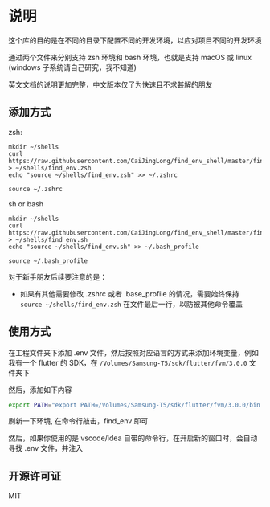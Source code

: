 # 说明

这个库的目的是在不同的目录下配置不同的开发环境，以应对项目不同的开发环境

通过两个文件来分别支持 zsh 环境和 bash 环境，也就是支持 macOS 或 linux (windows 子系统请自己研究，我不知道)

英文文档的说明更加完整，中文版本仅了为快速且不求甚解的朋友

## 添加方式

zsh:

```shell
mkdir ~/shells
curl https://raw.githubusercontent.com/CaiJingLong/find_env_shell/master/find_env.zsh > ~/shells/find_env.zsh
echo "source ~/shells/find_env.zsh" >> ~/.zshrc

source ~/.zshrc
```

sh or bash

```shell
mkdir ~/shells
curl https://raw.githubusercontent.com/CaiJingLong/find_env_shell/master/find_env.sh > ~/shells/find_env.sh
echo "source ~/shells/find_env.sh" >> ~/.bash_profile

source ~/.bash_profile
```

对于新手朋友后续要注意的是：

- 如果有其他需要修改 .zshrc 或者 .base_profile 的情况，需要始终保持 `source ~/shells/find_env.zsh` 在文件最后一行，以防被其他命令覆盖

## 使用方式

在工程文件夹下添加 .env 文件，然后按照对应语言的方式来添加环境变量，例如我有一个 flutter 的 SDK，在 `/Volumes/Samsung-T5/sdk/flutter/fvm/3.0.0` 文件夹下

然后，添加如下内容

```zsh
export PATH="export PATH=/Volumes/Samsung-T5/sdk/flutter/fvm/3.0.0/bin:$PATH"
```

刷新一下环境, 在命令行敲击，find_env 即可

然后，如果你使用的是 vscode/idea 自带的命令行，在开启新的窗口时，会自动寻找 .env 文件，并注入

## 开源许可证

MIT

